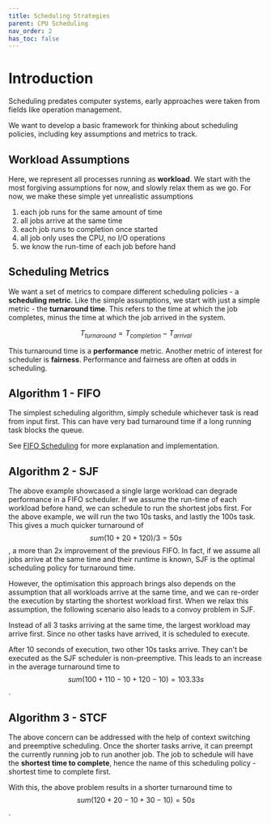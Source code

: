 ```yaml
---
title: Scheduling Strategies
parent: CPU Scheduling
nav_order: 2
has_toc: false
---
```

# Introduction
Scheduling predates computer systems, early approaches were taken from fields like operation management.

We want to develop a basic framework for thinking about scheduling policies, including key assumptions and metrics to track.

## Workload Assumptions
Here, we represent all processes running as **workload**. We start with the most forgiving assumptions for now, and slowly relax them as we go. For now, we make these simple yet unrealistic assumptions
1. each job runs for the same amount of time
2. all jobs arrive at the same time
3. each job runs to completion once started
4. all job only uses the CPU, no I/O operations
5. we know the run-time of each job before hand

## Scheduling Metrics
We want a set of metrics to compare different scheduling policies - a **scheduling metric**. Like the simple assumptions, we start with just a simple metric - the **turnaround time**. This refers to the time at which the job completes, minus the time at which the job arrived in the system.

$$T_{turnaround}=T_{completion} - T_{arrival}$$

This turnaround time is a **performance** metric. Another metric of interest for scheduler is **fairness**. Performance and fairness are often at odds in scheduling.

## Algorithm 1 - FIFO
The simplest scheduling algorithm, simply schedule whichever task is read from input first. This can have very bad turnaround time if a long running task blocks the queue.

See [FIFO Scheduling](https://isbobby.github.io/2-os/2-scheduling/2-1-scheduling-strats/2-fifo.html) for more explanation and implementation.

## Algorithm 2 - SJF
The above example showcased a single large workload can degrade performance in a FIFO scheduler. If we assume the run-time of each workload before hand, we can schedule to run the shortest jobs first. For the above example, we will run the two 10s tasks, and lastly the 100s task. This gives a much quicker turnaround of $$sum(10+20+120)/3=50s$$, a more than 2x improvement of the previous FIFO. In fact, if we assume all jobs arrive at the same time and their runtime is known, SJF is the optimal scheduling policy for turnaround time.

However, the optimisation this approach brings also depends on the assumption that all workloads arrive at the same time, and we can re-order the execution by starting the shortest workload first. When we relax this assumption, the following scenario also leads to a convoy problem in SJF.

Instead of all 3 tasks arriving at the same time, the largest workload may arrive first. Since no other tasks have arrived, it is scheduled to execute.

After 10 seconds of execution, two other 10s tasks arrive. They can't be executed as the SJF scheduler is non-preemptive. This leads to an increase in the average turnaround time to $$sum(100+110-10+120-10)=103.33s$$.

## Algorithm 3 - STCF
The above concern can be addressed with the help of context switching and preemptive scheduling. Once the shorter tasks arrive, it can preempt the currently running job to run another job. The job to schedule will have the **shortest time to complete**, hence the name of this scheduling policy - shortest time to complete first.

With this, the above problem results in a shorter turnaround time to $$sum(120+20-10+30-10)=50s$$.
